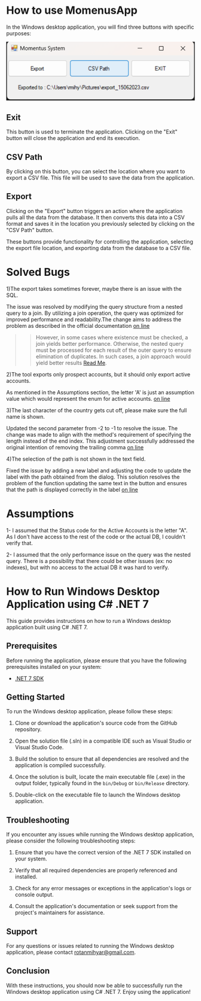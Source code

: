 # How to use MomenusApp

In the Windows desktop application, you will find three buttons with specific purposes:

![alt text](https://raw.githubusercontent.com/rotanmihyar/MomentusTechnologies-/master/Screenshot.png)
## Exit
This button is used to terminate the application. Clicking on the "Exit" button will close the application and end its execution.

## CSV Path ##
By clicking on this button, you can select the location where you want to export a CSV file. This file will be used to save the data from the application.

## Export ##
Clicking on the "Export" button triggers an action where the application pulls all the data from the database. It then converts this data into a CSV format and saves it in the location you previously selected by clicking on the "CSV Path" button.

These buttons provide functionality for controlling the application, selecting the export file location, and exporting data from the database to a CSV file.
# Solved Bugs #
1)The export takes sometimes forever, maybe there is an issue with the SQL.

The issue was resolved by modifying the query structure from a nested query to a join. By utilizing a join operation, the query was optimized for improved performance and readability.The change aims to address the problem as described in the official documentation [on line](https://github.com/rotanmihyar/MomentusTechnologies-/blob/master/Momentus%20Email%20Task/Form1.cs#L85)

>> However, in some cases where existence must be checked, a join yields better performance. Otherwise, the nested query must be processed for each result of the outer query to ensure elimination of duplicates. In such cases, a join approach would yield better results [Read Me](https://learn.microsoft.com/en-us/sql/relational-databases/performance/subqueries?view=sql-server-ver16).


2)The tool exports only prospect accounts, but it should only export active accounts.

As mentioned in the Assumptions section, the letter 'A' is just an assumption value which would represent the enum for active accounts. [on line](https://github.com/rotanmihyar/MomentusTechnologies-/blob/master/Momentus%20Email%20Task/Form1.cs#L85)

3)The last character of the country gets cut off, please make sure the full name is shown.

Updated the second parameter from -2 to -1 to resolve the issue. The change was made to align with the method's requirement of specifying the length instead of the end index. This adjustment successfully addressed the original intention of removing the trailing comma [on line](https://github.com/rotanmihyar/MomentusTechnologies-/blob/master/Momentus%20Email%20Task/Form1.cs#L101)

4)The selection of the path is not shown in the text field.

Fixed the issue by adding a new label and adjusting the code to update the label with the path obtained from the dialog. This solution resolves the problem of the function updating the same text in the button and ensures that the path is displayed correctly in the label [on line](https://github.com/rotanmihyar/MomentusTechnologies-/blob/master/Momentus%20Email%20Task/Form1.cs#L38)


# Assumptions #
1- I assumed that the Status code for the Active Accounts is the letter "A". As I don't have access to the rest of the code or the actual DB, I couldn't verify that.

2- I assumed that the only performance issue on the query was the nested query. There is a possibility that there could be other issues (ex: no indexes), but with no access to the actual DB it was hard to verify.


# How to Run Windows Desktop Application using C# .NET 7

This guide provides instructions on how to run a Windows desktop application built using C# .NET 7.

## Prerequisites
Before running the application, please ensure that you have the following prerequisites installed on your system:

- [.NET 7 SDK](https://dotnet.microsoft.com/download/dotnet/7.0)

## Getting Started
To run the Windows desktop application, please follow these steps:

1. Clone or download the application's source code from the GitHub repository.

2. Open the solution file (.sln) in a compatible IDE such as Visual Studio or Visual Studio Code.

3. Build the solution to ensure that all dependencies are resolved and the application is compiled successfully.

4. Once the solution is built, locate the main executable file (.exe) in the output folder, typically found in the `bin/Debug` or `bin/Release` directory.

5. Double-click on the executable file to launch the Windows desktop application.

## Troubleshooting
If you encounter any issues while running the Windows desktop application, please consider the following troubleshooting steps:

1. Ensure that you have the correct version of the .NET 7 SDK installed on your system.

2. Verify that all required dependencies are properly referenced and installed.

3. Check for any error messages or exceptions in the application's logs or console output.

4. Consult the application's documentation or seek support from the project's maintainers for assistance.


## Support
For any questions or issues related to running the Windows desktop application, please contact rotanmihyar@gmail.com.

## Conclusion
With these instructions, you should now be able to successfully run the Windows desktop application using C# .NET 7. Enjoy using the application!
